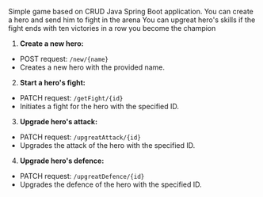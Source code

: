 Simple game based on CRUD Java Spring Boot application. 
You can create a hero and send him to fight in the arena
You can upgreat hero's skills
if the fight ends with ten victories in a row you become the champion

1. **Create a new hero:**
- POST request: `/new/{name}`
- Creates a new hero with the provided name.

2. **Start a hero's fight:**
- PATCH request: `/getFight/{id}`
- Initiates a fight for the hero with the specified ID.

3. **Upgrade hero's attack:**
- PATCH request: `/upgreatAttack/{id}`
- Upgrades the attack of the hero with the specified ID.

4. **Upgrade hero's defence:**
- PATCH request: `/upgreatDefence/{id}`
- Upgrades the defence of the hero with the specified ID.
